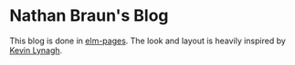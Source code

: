 # Nathan Braun's Blog

This blog is done in [elm-pages](https://elm-pages.com). The look and layout
is heavily inspired by [Kevin Lynagh](https://kevinlynagh.com/).

